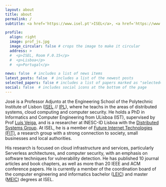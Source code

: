 ```yaml
---
layout: about
title: about
permalink: /
subtitle: <a href='https://www.isel.pt'>ISEL</a>, <a href='https://www.ipl.pt'>IPL</a>, <a href='https://fit.isel.pt'>FIT-ISEL</a>, <a href='https://www.inesc-id.pt'>INESC-ID Lisboa</a>

profile:
  align: right
  image: prof_js.jpg
  image_circular: false # crops the image to make it circular
  address: >
  #  <p>ISEL, Room F.0.15</p>
  #  <p>Lisboa</p>
  #  <p>Portugal</p>

news: false  # includes a list of news items
latest_posts: false  # includes a list of the newest posts
selected_papers: false # includes a list of papers marked as "selected={true}"
social: false  # includes social icons at the bottom of the page
---
```


José is a Professor Adjunto at the Engineering School of the Polytechnic Institute of Lisbon ([ISEL](https://www.isel.pt) // [IPL](https://www.ipl.pt)), where he teachs in the areas of distributed systems, cloud computing and computer security. He holds a PhD in Informatics and Computer Engineering from ULisboa (IST), supervised by Prof [Luís Veiga](https://www.dpss.inesc-id.pt/~lveiga/), and is a researcher at INESC-ID Lisboa with the [Distributed Systems Group](https://www.dpss.inesc-id.pt). At ISEL, he is a member of [Future Internet Technologies (FIT)](https://fit.isel.pt), a research group with a strong connection to society, small businesses and local authorities. 

His research is focused on cloud infrastructure and services, particularly Serverless architectures, and computer security, with an emphasis on software techniques for vulnerability detection. He has published 10 journal articles and book chapters, as well as more than 20 IEEE and ACM conference papers. He is currently a member of the coordination board of the computer engineering and informatics bachelor ([LEIC](https://www.isel.pt/en/curso/bsc-degree/computer-science-and-computer-engineering)) and master ([MEIC](https://www.isel.pt/en/curso/masters-degree/master-computer-science-and-engineering)) degrees at ISEL.

